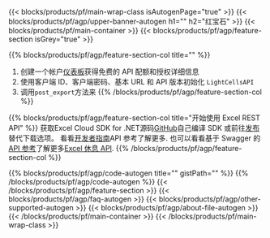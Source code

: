 ﻿---
title:
description: 用于保护 Microsoft Excel 和 OpenOffice Calc 的云 API 和 SDK。通过 Cells 云 API 使用密码加密本地电子表格。
url: /zh/ruby/export/export/
---
{{< blocks/products/pf/main-wrap-class isAutogenPage="true" >}}
{{< blocks/products/pf/agp/upper-banner-autogen h1="" h2="红宝石" >}}
{{< blocks/products/pf/main-container >}}
{{< blocks/products/pf/agp/feature-section isGrey="true" >}}

{{% blocks/products/pf/agp/feature-section-col title="" %}}
1. 创建一个帐户<a href="https://dashboard.aspose.cloud/">仪表板</a>获得免费的 API 配额和授权详细信息
1. 使用客户端 ID、客户端密码、基本 URL 和 API 版本初始化 ```LightCellsAPI```
1. 调用```post_export```方法来
{{% /blocks/products/pf/agp/feature-section-col %}}

{{% blocks/products/pf/agp/feature-section-col title="开始使用 Excel REST API" %}}
获取Excel Cloud SDK for .NET源码[GitHub](https://github.com/aspose-cells-cloud/aspose-cells-cloud-ruby)自己编译 SDK 或前往[发布](https://github.com/aspose-cells-cloud/aspose-cells-cloud-ruby/releases)替代下载选项。
看看[开发者指南](https://docs.aspose.cloud/cells/developer-guide/)API 参考了解更多[]().
也可以看看基于 Swagger 的[API 参考](https://apireference.aspose.cloud/cells/#/LightCells/PostExport)了解更多[Excel 休息 API](https://products.aspose.cloud/cells/curl/).
{{% /blocks/products/pf/agp/feature-section-col %}}

{{% blocks/products/pf/agp/code-autogen title="" gistPath="" %}}
{{% /blocks/products/pf/agp/code-autogen %}}
{{< /blocks/products/pf/agp/feature-section >}}
{{< blocks/products/pf/agp/faq-autogen >}}
{{< blocks/products/pf/agp/other-supported-autogen >}}
{{< blocks/products/pf/agp/about-file-autogen >}}
{{< /blocks/products/pf/main-container >}}
{{< /blocks/products/pf/main-wrap-class >}}
